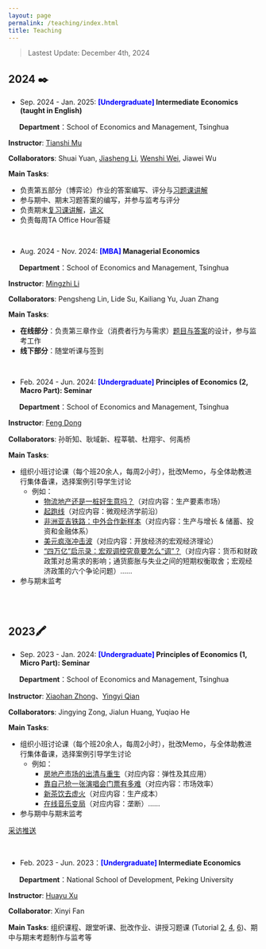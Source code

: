 ```yaml
---
layout: page
permalink: /teaching/index.html
title: Teaching
---
```

> Lastest Update:  December 4th, 2024

<!--   [中文版本 (Chinese Version)](https://charlie-pku.github.io/file/awards-zh/) -->

## **2024** ✒️

- Sep. 2024 - Jan. 2025: **<font color='blue'>[Undergraduate] </font> Intermediate Economics (taught in English)**

&#8194; &#8194; **Department**：School of Economics and Management, Tsinghua

**Instructor**: [Tianshi Mu](https://tianshimu.netlify.app/)

**Collaborators**: Shuai Yuan, [Jiasheng Li](https://jiashengli.weebly.com/), [Wenshi Wei](https://sites.google.com/view/wenshiwei/home), Jiawei Wu

**Main Tasks**:

- 负责第五部分（博弈论）作业的答案编写、评分与[习题课讲解](https://meeting.tencent.com/cw/l66QABQ9de)
- 参与期中、期末习题答案的编写，并参与监考与评分
- 负责期末[复习课讲解](https://meeting.tencent.com/cw/KzE14VDZd0)，[讲义](https://charlie-pku.github.io/file/2024/TA_final_2024.pdf)
- 负责每周TA Office Hour答疑

<br>

- Aug. 2024 - Nov. 2024: **<font color='blue'>[MBA] </font> Managerial Economics**

&#8194; &#8194; **Department**：School of Economics and Management, Tsinghua

**Instructor**: [Mingzhi Li](https://www.sem.tsinghua.edu.cn/en/info/1215/7137.htm)

**Collaborators**: Pengsheng Lin, Lide Su, Kailiang Yu, Juan Zhang

**Main Tasks**:

- **在线部分**：负责第三章作业（消费者行为与需求）[题目与答案](https://charlie-pku.github.io/file/2024/managerial_2024.pdf)的设计，参与监考工作
- **线下部分**：随堂听课与签到

<br>

- Feb. 2024 - Jun. 2024: **<font color='blue'>[Undergraduate] </font> Principles of Economics (2, Macro Part): Seminar**

&#8194; &#8194; **Department**：School of Economics and Management, Tsinghua

**Instructor**: [Feng Dong](https://fengdongecon.weebly.com/)

**Collaborators**: 孙昕知、耿域新、程莘毓、杜翔宇、何禹桥

**Main Tasks**:

- 组织小班讨论课（每个班20余人，每周2小时），批改Memo，与全体助教进行集体备课，选择案例引导学生讨论
  - 例如：
    - [物流地产还是一桩好生意吗？](https://charlie-pku.github.io/file/2024/discussion_logistics_2024.pdf)（对应内容：生产要素市场）
    - [起跑线](https://charlie-pku.github.io/file/2024/discussion_RCT_2024.pdf)（对应内容：微观经济学前沿）
    - [非洲亚吉铁路：中外合作新样本](https://charlie-pku.github.io/file/2024/discussion_rail_2024.pdf)（对应内容：生产与增长 & 储蓄、投资和金融体系）
    - [美元疯涨冲击波](https://charlie-pku.github.io/file/2024/discussion_dollar_2024.pdf)（对应内容：开放经济的宏观经济理论）
    - [“四万亿”启示录：宏观调控究竟要怎么“调”？](https://charlie-pku.github.io/file/2024/discussion_four_trillion_2024.pdf)（对应内容：货币和财政政策对总需求的影响；通货膨胀与失业之间的短期权衡取舍；宏观经济政策的六个争论问题）……
- 参与期末监考

<br>

<br>

## **2023**🖍️

- Sep. 2023 - Jan. 2024: **<font color='blue'>[Undergraduate] </font> Principles of Economics (1, Micro Part): Seminar**

&#8194; &#8194; **Department**：School of Economics and Management, Tsinghua

**Instructor**: [Xiaohan Zhong](https://www.sem.tsinghua.edu.cn/info/1206/31922.htm)、[Yingyi Qian](https://www.sem.tsinghua.edu.cn/info/1206/31907.htm)

**Collaborators**: Jingying Zong, Jialun Huang, Yuqiao He

**Main Tasks**:

- 组织小班讨论课（每个班20余人，每周2小时），批改Memo，与全体助教进行集体备课，选择案例引导学生讨论
  - 例如：
    - [房地产市场的出清与重生](https://charlie-pku.github.io/file/2023/discussion_house_2023.pdf)（对应内容：弹性及其应用）
    - [靠自己抢一张演唱会门票有多难](https://charlie-pku.github.io/file/2023/discussion_monger_2023.pdf)（对应内容：市场效率）
    - [新茶饮去虚火](https://charlie-pku.github.io/file/2023/discussion_milktea_2023.pdf)（对应内容：生产成本）
    - [在线音乐变局](https://charlie-pku.github.io/file/2023/discussion_music_2023.pdf)（对应内容：垄断）……
- 参与期中与期末监考

[采访推送](https://mp.weixin.qq.com/s/mHbSoyQ9NqxKwGm_-If5rw)

<br>

- Feb. 2023 - Jun. 2023：**<font color='blue'>[Undergraduate] </font> Intermediate Economics**

&#8194; &#8194; **Department**：National School of Development, Peking University

**Instructor**: [Huayu Xu](https://sites.google.com/umich.edu/huayu)

**Collaborator**: Xinyi Fan

**Main Tasks**: 组织课程、跟堂听课、批改作业、讲授习题课 (Tutorial [2](https://charlie-pku.github.io/file/2023/tutorial_2_2023.pdf), [4](https://charlie-pku.github.io/file/2023/tutorial_4_2023.pdf), [6](https://charlie-pku.github.io/file/2023/tutorial_6_2023.pdf))、期中与期末考题制作与监考等
